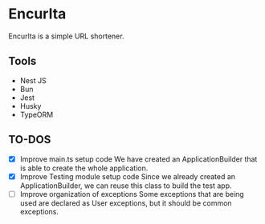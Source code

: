 # Encurlta

Encurlta is a simple URL shortener.

## Tools

- Nest JS
- Bun
- Jest
- Husky
- TypeORM

## TO-DOS

- [x] Improve main.ts setup code
    We have created an ApplicationBuilder that is able to create the whole application.
- [x] Improve Testing module setup code
    Since we already created an ApplicationBuilder, we can reuse this class to build the test app.
- [ ] Improve organization of exceptions
    Some exceptions that are being used are declared as User exceptions, but it should be common exceptions.